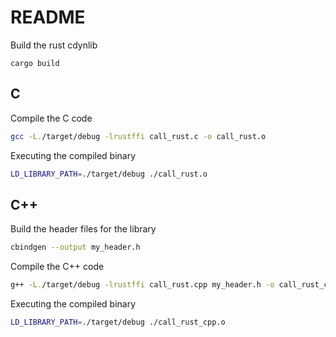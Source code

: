 # README

Build the rust cdynlib

`cargo build`

## C

Compile the C code

```sh
gcc -L./target/debug -lrustffi call_rust.c -o call_rust.o
```

Executing the compiled binary

```sh
LD_LIBRARY_PATH=./target/debug ./call_rust.o
```

## C++

Build the header files for the library
```sh
cbindgen --output my_header.h
```

Compile the C++ code

```sh
g++ -L./target/debug -lrustffi call_rust.cpp my_header.h -o call_rust_cpp.o
```

Executing the compiled binary

```sh
LD_LIBRARY_PATH=./target/debug ./call_rust_cpp.o
```